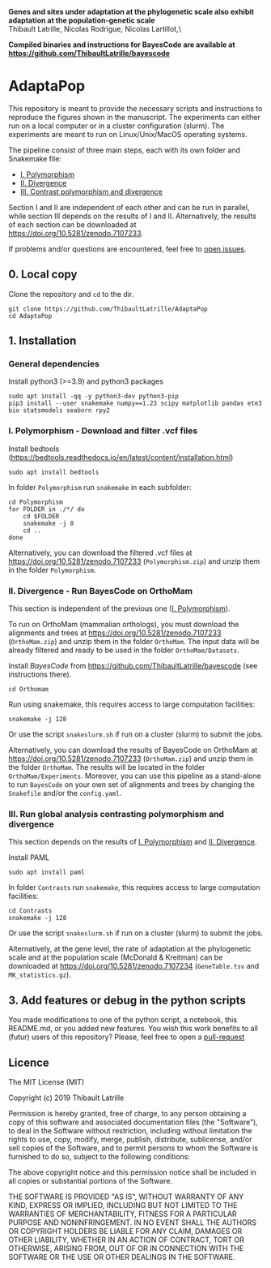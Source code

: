 **Genes and sites under adaptation at the phylogenetic scale also exhibit adaptation at the population-genetic scale**\
Thibault Latrille, Nicolas Rodrigue, Nicolas Lartillot,\

**Compiled binaries and instructions for BayesCode are available at https://github.com/ThibaultLatrille/bayescode**

# AdaptaPop

This repository is meant to provide the necessary scripts and instructions to reproduce the figures shown in the manuscript.
The experiments can either run on a local computer or in a cluster configuration (slurm).
The experiments are meant to run on Linux/Unix/MacOS operating systems.

The pipeline consist of three main steps, each with its own folder and Snakemake file:
- [I. Polymorphism](https://github.com/ThibaultLatrille/AdaptaPop#i-polymorphism---download-and-filter-vcf-files)
- [II. Divergence](https://github.com/ThibaultLatrille/AdaptaPop#ii-divergence---run-bayescode-on-orthomam)
- [III. Contrast polymorphism and divergence](https://github.com/ThibaultLatrille/AdaptaPop#iii-run-global-analysis-contrasting-polymorphism-and-divergence)

Section I and II are independent of each other and can be run in parallel, while section III depends on the results of I and II.
Alternatively, the results of each section can be downloaded at https://doi.org/10.5281/zenodo.7107233.

If problems and/or questions are encountered, feel free to [open issues](https://github.com/ThibaultLatrille/AdaptaPop/issues).

## 0. Local copy
Clone the repository and `cd` to the dir.
```
git clone https://github.com/ThibaultLatrille/AdaptaPop
cd AdaptaPop
```

## 1. Installation

### General dependencies

Install python3 (>=3.9) and python3 packages
```
sudo apt install -qq -y python3-dev python3-pip
pip3 install --user snakemake numpy==1.23 scipy matplotlib pandas ete3 bio statsmodels seaborn rpy2 
```

### I. Polymorphism - Download and filter .vcf files 

Install bedtools (https://bedtools.readthedocs.io/en/latest/content/installation.html)
```
sudo apt install bedtools
```

In folder `Polymorphism` run `snakemake` in each subfolder:
```
cd Polymorphism
for FOLDER in ./*/ do 
    cd $FOLDER
    snakemake -j 8
    cd ..
done
```

Alternatively, you can download the filtered .vcf files at https://doi.org/10.5281/zenodo.7107233 (`Polymorphism.zip`) and unzip them in the folder `Polymorphism`.

### II. Divergence - Run BayesCode on OrthoMam
This section is independent of the previous one ([I. Polymorphism](https://github.com/ThibaultLatrille/AdaptaPop#i-polymorphism---download-and-filter-vcf-files)).

To run on OrthoMam (mammalian orthologs), you must download the alignments and trees at https://doi.org/10.5281/zenodo.7107233 (`OrthoMam.zip`) and unzip them in the folder `OrthoMam`. The input data will be already filtered and ready to be used in the folder `OrthoMam/Datasets`.

Install *BayesCode* from https://github.com/ThibaultLatrille/bayescode (see instructions there).

```
cd Orthomam
```

Run using snakemake, this requires access to large computation facilities:
```
snakemake -j 128
```
Or use the script `snakeslurm.sh` if run on a cluster (slurm) to submit the jobs.

Alternatively, you can download the results of BayesCode on OrthoMam at https://doi.org/10.5281/zenodo.7107233 (`OrthoMam.zip`) and unzip them in the folder `OrthoMam`. The results will be located in the folder `OrthoMam/Experiments`.
Moreover, you can use this pipeline as a stand-alone to run `BayesCode` on your own set of alignments and trees by changing the `Snakefile` and/or the `config.yaml`.

### III. Run global analysis contrasting polymorphism and divergence

This section depends on the results of [I. Polymorphism](https://github.com/ThibaultLatrille/AdaptaPop#i-polymorphism---download-and-filter-vcf-files) and [II. Divergence](https://github.com/ThibaultLatrille/AdaptaPop#ii-divergence---run-bayescode-on-orthomam).

Install PAML
```
sudo apt install paml
```

In folder `Contrasts` run `snakemake`, this requires access to large computation facilities:
```
cd Contrasts
snakemake -j 128
```
Or use the script `snakeslurm.sh` if run on a cluster (slurm) to submit the jobs.

Alternatively, at the gene level, the rate of adaptation at the phylogenetic scale and at the population scale (McDonald & Kreitman) can be downloaded at https://doi.org/10.5281/zenodo.7107234 (`GeneTable.tsv` and `MK_statistics.gz`).

## 3. Add features or debug in the python scripts
You made modifications to one of the python script, a notebook, this README.md, or you added new features.
You wish this work benefits to all (futur) users of this repository?
Please, feel free to open a [pull-request](https://github.com/ThibaultLatrille/AdaptaPop/pulls)

## Licence

The MIT License (MIT)

Copyright (c) 2019 Thibault Latrille

Permission is hereby granted, free of charge, to any person obtaining a copy of this software and associated documentation files (the "Software"), to deal in the Software without restriction, including without limitation the rights to use, copy, modify, merge, publish, distribute, sublicense, and/or sell copies of the Software, and to permit persons to whom the Software is furnished to do so, subject to the following conditions:

The above copyright notice and this permission notice shall be included in all copies or substantial portions of the Software.

THE SOFTWARE IS PROVIDED "AS IS", WITHOUT WARRANTY OF ANY KIND, EXPRESS OR IMPLIED, INCLUDING BUT NOT LIMITED TO THE WARRANTIES OF MERCHANTABILITY, FITNESS FOR A PARTICULAR PURPOSE AND NONINFRINGEMENT. IN NO EVENT SHALL THE AUTHORS OR COPYRIGHT HOLDERS BE LIABLE FOR ANY CLAIM, DAMAGES OR OTHER LIABILITY, WHETHER IN AN ACTION OF CONTRACT, TORT OR OTHERWISE, ARISING FROM, OUT OF OR IN CONNECTION WITH THE SOFTWARE OR THE USE OR OTHER DEALINGS IN THE SOFTWARE.


